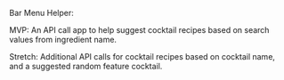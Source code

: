 Bar Menu Helper:

MVP:
An API call app to help suggest cocktail recipes based on search values from ingredient name.

Stretch:
Additional API calls for cocktail recipes based on cocktail name, and a suggested random feature cocktail.


